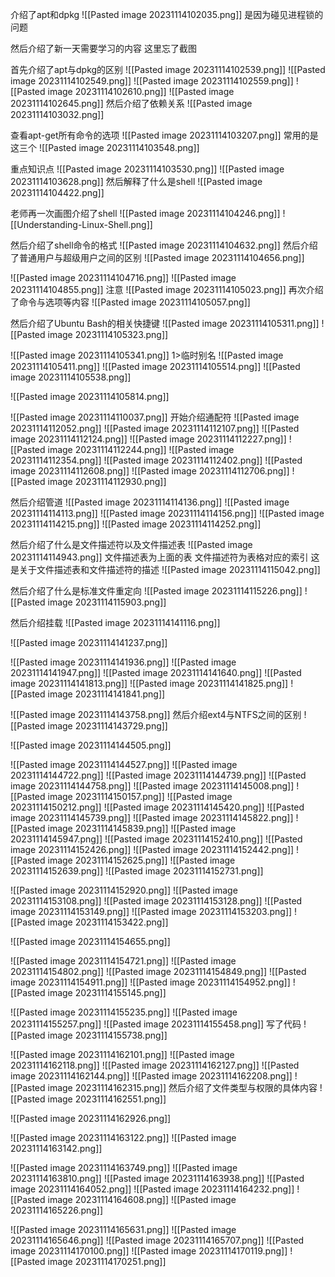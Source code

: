 介绍了apt和dpkg
![[Pasted image 20231114102035.png]]
是因为碰见进程锁的问题

然后介绍了新一天需要学习的内容
这里忘了截图

首先介绍了apt与dpkg的区别
![[Pasted image 20231114102539.png]]
![[Pasted image 20231114102549.png]]
![[Pasted image 20231114102559.png]]
![[Pasted image 20231114102610.png]]
![[Pasted image 20231114102645.png]]
然后介绍了依赖关系
![[Pasted image 20231114103032.png]]

查看apt-get所有命令的选项
![[Pasted image 20231114103207.png]]
常用的是这三个
![[Pasted image 20231114103548.png]]

重点知识点
![[Pasted image 20231114103530.png]]
![[Pasted image 20231114103628.png]]
然后解释了什么是shell
![[Pasted image 20231114104422.png]]

老师再一次画图介绍了shell
![[Pasted image 20231114104246.png]]
![[Understanding-Linux-Shell.png]]

然后介绍了shell命令的格式
![[Pasted image 20231114104632.png]]
然后介绍了普通用户与超级用户之间的区别
![[Pasted image 20231114104656.png]]

![[Pasted image 20231114104716.png]]
![[Pasted image 20231114104855.png]]
注意
![[Pasted image 20231114105023.png]]
再次介绍了命令与选项等内容
![[Pasted image 20231114105057.png]]

然后介绍了Ubuntu Bash的相关快捷键
![[Pasted image 20231114105311.png]]
![[Pasted image 20231114105323.png]]

![[Pasted image 20231114105341.png]]
1>临时别名
![[Pasted image 20231114105411.png]]
![[Pasted image 20231114105514.png]]
![[Pasted image 20231114105538.png]]

![[Pasted image 20231114105814.png]]

![[Pasted image 20231114110037.png]]
开始介绍通配符
![[Pasted image 20231114112052.png]]
![[Pasted image 20231114112107.png]]
![[Pasted image 20231114112124.png]]
![[Pasted image 20231114112227.png]]
![[Pasted image 20231114112244.png]]
![[Pasted image 20231114112354.png]]
![[Pasted image 20231114112402.png]]
![[Pasted image 20231114112608.png]]
![[Pasted image 20231114112706.png]]
![[Pasted image 20231114112930.png]]

然后介绍管道
![[Pasted image 20231114114136.png]]
![[Pasted image 20231114114113.png]]
![[Pasted image 20231114114156.png]]
![[Pasted image 20231114114215.png]]
![[Pasted image 20231114114252.png]]

然后介绍了什么是文件描述符以及文件描述表
![[Pasted image 20231114114943.png]]
文件描述表为上面的表
文件描述符为表格对应的索引
这是关于文件描述表和文件描述符的描述
![[Pasted image 20231114115042.png]]

然后介绍了什么是标准文件重定向
![[Pasted image 20231114115226.png]]
![[Pasted image 20231114115903.png]]

然后介绍挂载
![[Pasted image 20231114141116.png]]

![[Pasted image 20231114141237.png]]

![[Pasted image 20231114141936.png]]
![[Pasted image 20231114141947.png]]
![[Pasted image 20231114141640.png]]
![[Pasted image 20231114141813.png]]
![[Pasted image 20231114141825.png]]
![[Pasted image 20231114141841.png]]

![[Pasted image 20231114143758.png]]
然后介绍ext4与NTFS之间的区别
![[Pasted image 20231114143729.png]]

![[Pasted image 20231114144505.png]]

![[Pasted image 20231114144527.png]]
![[Pasted image 20231114144722.png]]
![[Pasted image 20231114144739.png]]
![[Pasted image 20231114144758.png]]
![[Pasted image 20231114145008.png]]
![[Pasted image 20231114150157.png]]
![[Pasted image 20231114150212.png]]
![[Pasted image 20231114145420.png]]
![[Pasted image 20231114145739.png]]
![[Pasted image 20231114145822.png]]
![[Pasted image 20231114145839.png]]
![[Pasted image 20231114145947.png]]
![[Pasted image 20231114152410.png]]
![[Pasted image 20231114152426.png]]
![[Pasted image 20231114152442.png]]
![[Pasted image 20231114152625.png]]
![[Pasted image 20231114152639.png]]
![[Pasted image 20231114152731.png]]

![[Pasted image 20231114152920.png]]
![[Pasted image 20231114153108.png]]
![[Pasted image 20231114153128.png]]
![[Pasted image 20231114153149.png]]
![[Pasted image 20231114153203.png]]
![[Pasted image 20231114153422.png]]

![[Pasted image 20231114154655.png]]

![[Pasted image 20231114154721.png]]
![[Pasted image 20231114154802.png]]
![[Pasted image 20231114154849.png]]
![[Pasted image 20231114154911.png]]
![[Pasted image 20231114154952.png]]
![[Pasted image 20231114155145.png]]

![[Pasted image 20231114155235.png]]
![[Pasted image 20231114155257.png]]
![[Pasted image 20231114155458.png]]
写了代码
![[Pasted image 20231114155738.png]]

![[Pasted image 20231114162101.png]]
![[Pasted image 20231114162118.png]]
![[Pasted image 20231114162127.png]]
![[Pasted image 20231114162144.png]]
![[Pasted image 20231114162208.png]]
![[Pasted image 20231114162315.png]]
然后介绍了文件类型与权限的具体内容
![[Pasted image 20231114162551.png]]

![[Pasted image 20231114162926.png]]

![[Pasted image 20231114163122.png]]
![[Pasted image 20231114163142.png]]

![[Pasted image 20231114163749.png]]
![[Pasted image 20231114163810.png]]
![[Pasted image 20231114163938.png]]
![[Pasted image 20231114164052.png]]
![[Pasted image 20231114164232.png]]
![[Pasted image 20231114164608.png]]
![[Pasted image 20231114165226.png]]

![[Pasted image 20231114165631.png]]
![[Pasted image 20231114165646.png]]
![[Pasted image 20231114165707.png]]
![[Pasted image 20231114170100.png]]
![[Pasted image 20231114170119.png]]
![[Pasted image 20231114170251.png]]
